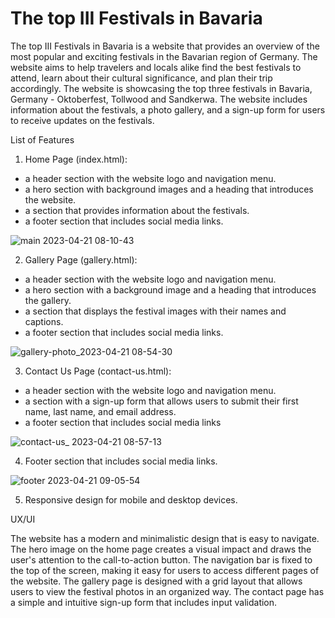 # The top III Festivals in Bavaria

The top III Festivals in Bavaria is a website that provides an overview of the most popular and exciting festivals in the Bavarian region of Germany. 
The website aims to help travelers and locals alike find the best festivals to attend, learn about their cultural significance, and plan their trip accordingly.
The website is showcasing the top three festivals in Bavaria, Germany - Oktoberfest, Tollwood and Sandkerwa. 
The website includes information about the festivals, a photo gallery, and a sign-up form for users to receive updates on the festivals.



List of Features

1. Home Page (index.html):
  - a header section with the website logo and navigation menu.
  - a hero section with background images and a heading that introduces the website.
  - a section that provides information about the festivals.
  - a footer section that includes social media links.

![main  2023-04-21 08-10-43](https://user-images.githubusercontent.com/114732027/233554549-fe7c1793-8a2b-495a-82c8-152e5a751063.png)

2. Gallery Page (gallery.html):
  - a header section with the website logo and navigation menu.
  - a hero section with a background image and a heading that introduces the gallery.
  - a section that displays the festival images with their names and captions.
  - a footer section that includes social media links.

  ![gallery-photo_2023-04-21 08-54-30](https://user-images.githubusercontent.com/114732027/233563052-00b36360-aa2a-40f7-a2f0-019198709859.png)

3. Contact Us Page (contact-us.html):
  - a header section with the website logo and navigation menu.
  - a section with a sign-up form that allows users to submit their first name, last name, and email address.
  - a footer section that includes social media links

  ![contact-us_ 2023-04-21 08-57-13](https://user-images.githubusercontent.com/114732027/233563458-5427e64b-c5ff-4dba-ae8a-8e4854255151.png)


4. Footer section that includes social media links.

![footer 2023-04-21 09-05-54](https://user-images.githubusercontent.com/114732027/233565538-f8759947-f845-4fc8-957f-7d77f98ca078.png)

5. Responsive design for mobile and desktop devices.

UX/UI

The website has a modern and minimalistic design that is easy to navigate. The hero image on the home page creates a visual impact and draws the user's attention to the call-to-action button. The navigation bar is fixed to the top of the screen, making it easy for users to access different pages of the website. The gallery page is designed with a grid layout that allows users to view the festival photos in an organized way. The contact page has a simple and intuitive sign-up form that includes input validation.


